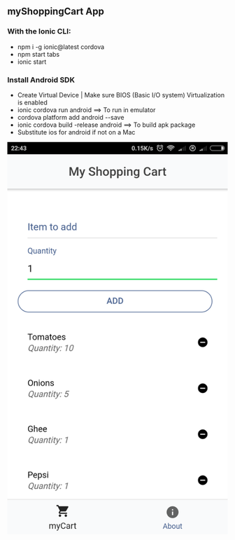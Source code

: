 ## myShoppingCart App


### With the Ionic CLI:
- npm i -g ionic@latest cordova
- npm start <appname> tabs
- ionic start 

### Install Android SDK
- Create Virtual Device | Make sure BIOS (Basic I/O system) Virtualization is enabled
- ionic cordova run android ==> To run in emulator
- cordova platform add android --save
- ionic cordova build -release android ==> To build apk package
- Substitute ios for android if not on a Mac

<img src="https://github.com/MohammedDeveloper/myShoppingCart/blob/master/demo1.PNG">